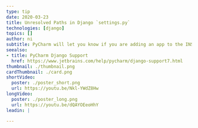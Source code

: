 ```yaml
---
type: tip
date: 2020-03-23
title: Unresolved Paths in Django `settings.py`
technologies: [django]
topics: []
author: ni
subtitle: PyCharm will let you know if you are adding an app to the INSTALLED_APPS list that does not exist.
seealso:
- title: PyCharm Django Support
  href: https://www.jetbrains.com/help/pycharm/django-support7.html
thumbnail: ./thumbnail.png
cardThumbnail: ./card.png
shortVideo:
  poster: ./poster_short.png
  url: https://youtu.be/Nkl-YWdZ8Hw
longVideo:
  poster: ./poster_long.png
  url: https://youtu.be/dQAYOEeoHhY
leadin: |

---
```

